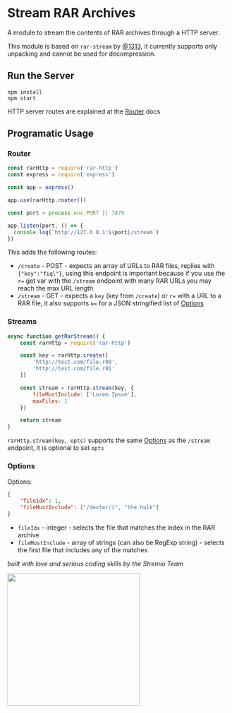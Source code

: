 # Stream RAR Archives

A module to stream the contents of RAR archives through a HTTP server.

This module is based on `rar-stream` by [@1313](https://github.com/1313), it currently supports only unpacking and cannot be used for decompression.


## Run the Server

```
npm install
npm start
```

HTTP server routes are explained at the [Router]() docs


## Programatic Usage


### Router

```javascript
const rarHttp = require('rar-http')
const express = require('express')

const app = express()

app.use(rarHttp.router())

const port = process.env.PORT || 7879

app.listen(port, () => {
  console.log(`http://127.0.0.1:${port}/stream`)
})
```

This adds the following routes:
- `/create` - POST - expects an array of URLs to RAR files, replies with `{"key":"fiql"}`, using this endpoint is important because if you use the `r=` get var with the `/stream` endpoint with many RAR URLs you may reach the max URL length
- `/stream` - GET - expects a `key` (key from `/create`) or `r=` with a URL to a RAR file, it also supports `o=` for a JSON stringified list of [Options]()


### Streams

```javascript
async function getRarStream() {
	const rarHttp = require('rar-http')

	const key = rarHttp.create([
		'http://test.com/file.r00',
		'http://test.com/file.r01'
	])

	const stream = rarHttp.stream(key, {
		fileMustInclude: ['Lorem Ipsum'],
		maxFiles: 1
	})

	return stream
}
```

`rarHttp.stream(key, opts)` supports the same [Options]() as the `/stream` endpoint, it is optional to set `opts`


### Options

Options:
```JSON
{
	"fileIdx": 1,
	"fileMustInclude": ["/dexter/i", "the hulk"]
}
```

- `fileIdx` - integer - selects the file that matches the index in the RAR archive
- `fileMustInclude` - array of strings (can also be RegExp string) - selects the first file that includes any of the matches

_built with love and serious coding skills by the Stremio Team_

<img src="https://blog.stremio.com/wp-content/uploads/2023/08/stremio-code-footer.jpg" width="300" />
